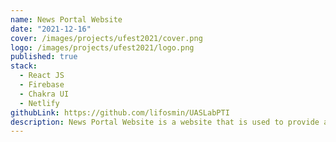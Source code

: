 ```yaml
---
name: News Portal Website
date: "2021-12-16"
cover: /images/projects/ufest2021/cover.png
logo: /images/projects/ufest2021/logo.png
published: true
stack:
  - React JS
  - Firebase
  - Chakra UI
  - Netlify
githubLink: https://github.com/lifosmin/UASLabPTI
description: News Portal Website is a website that is used to provide a news. This website was created for Introduction to Internet Technology course at Universitas Multimedia Nusantara.
---
```

